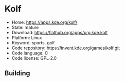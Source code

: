 # Kolf

- Home: https://apps.kde.org/kolf/
- State: mature
- Download: https://flathub.org/apps/org.kde.kolf
- Platform: Linux
- Keyword: sports, golf
- Code repository: https://invent.kde.org/games/kolf.git
- Code language: C
- Code license: GPL-2.0

## Building
